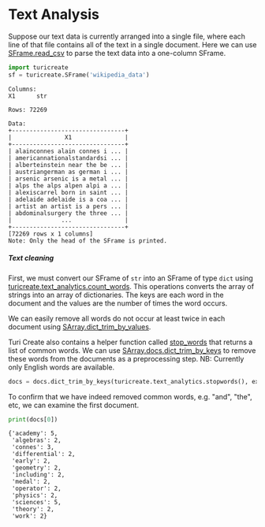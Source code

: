 # Text Analysis

Suppose our text data is currently arranged into a single file, where
each line of that file contains all of the text in a single document.
Here we can use
[SFrame.read_csv](https://apple.github.io/turicreate/docs/api/generated/turicreate.SFrame.read_csv.html)
to parse the text data into a one-column SFrame.

```python
import turicreate
sf = turicreate.SFrame('wikipedia_data')
```
```no-highlight
Columns:
X1      str

Rows: 72269

Data:
+--------------------------------+
|               X1               |
+--------------------------------+
| alainconnes alain connes i ... |
| americannationalstandardsi ... |
| alberteinstein near the be ... |
| austriangerman as german i ... |
| arsenic arsenic is a metal ... |
| alps the alps alpen alpi a ... |
| alexiscarrel born in saint ... |
| adelaide adelaide is a coa ... |
| artist an artist is a pers ... |
| abdominalsurgery the three ... |
|              ...               |
+--------------------------------+
[72269 rows x 1 columns]
Note: Only the head of the SFrame is printed.
```

##### Text cleaning

First, we must convert our SFrame of `str` into an SFrame of type `dict` using [turicreate.text_analytics.count_words](https://apple.github.io/turicreate/docs/api/generated/turicreate.text_analytics.count_words). This operations converts the array of strings into an array of dictionaries. The keys are each word in the document and the values are the number of times the word occurs.

We can easily remove all words do not occur at least twice in each
document using
[SArray.dict_trim_by_values](https://apple.github.io/turicreate/docs/api/generated/turicreate.SArray.dict_trim_by_values.html).

Turi Create also contains a helper function called
[stop_words](https://apple.github.io/turicreate/docs/api/generated/turicreate.text_analytics.stop_words.html?highlight=stopwords#turicreate.text_analytics.stop_words)
that returns a list of common words. We can use
[SArray.docs.dict_trim_by_keys](https://apple.github.io/turicreate/docs/api/generated/turicreate.SArray.dict_trim_by_keys.html)
to remove these words from the documents as a preprocessing step. NB:
Currently only English words are available.


```python
docs = docs.dict_trim_by_keys(turicreate.text_analytics.stopwords(), exclude=True)
```

To confirm that we have indeed removed common words, e.g. "and", "the",
etc, we can examine the first document.

```python
print(docs[0])
```
```no-highlight
{'academy': 5,
 'algebras': 2,
 'connes': 3,
 'differential': 2,
 'early': 2,
 'geometry': 2,
 'including': 2,
 'medal': 2,
 'operator': 2,
 'physics': 2,
 'sciences': 5,
 'theory': 2,
 'work': 2}
```
